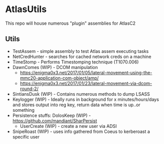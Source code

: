 # AtlasUtils
This repo will house numerous "plugin" assemblies for AtlasC2

## Utils
* TestAssem - simple assembly to test Atlas assem executing tasks
* NetCredHunter - searches for cached network creds on a machine
* TimeStomp - Performs Timestomping technique (T1070.006)
* DawnComes (WIP) - DCOM manipulation 
  * https://enigma0x3.net/2017/01/05/lateral-movement-using-the-mmc20-application-com-object/amp/
  * https://enigma0x3.net/2017/01/23/lateral-movement-via-dcom-round-2/
* SintiansDusk (WIP) - Contains numerous methods to dump LSASS 
* Keylogger (WIP) - Ideally runs in background for x minutes/hours/days and stores output into reg key, return data when time is up..or something
* Persistence stuffs: DolosKeep (WIP) - https://github.com/mandiant/SharPersist
  * UserCreate (WIP) - create a new user via ADSI   
* SnipeRoast (WIP) - uses info gathered from Coeus to kerberoast a specific user
